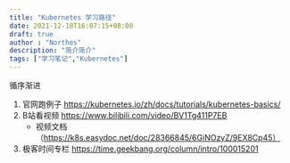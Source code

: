 ```yaml
---
title: "Kubernetes 学习路径"
date: 2021-12-18T16:07:15+08:00
draft: true
author : "Northes"
description: "简介简介"
tags: ["学习笔记","Kubernetes"]
---
```


循序渐进

1. 官网跑例子
   https://kubernetes.io/zh/docs/tutorials/kubernetes-basics/
2. B站看视频
   https://www.bilibili.com/video/BV1Tg411P7EB
   - 视频文档（https://k8s.easydoc.net/doc/28366845/6GiNOzyZ/9EX8Cp45）
3. 极客时间专栏
   https://time.geekbang.org/column/intro/100015201

